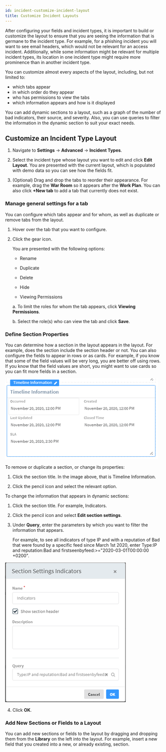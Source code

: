 ```yaml
---
id: incident-customize-incident-layout
title: Customize Incident Layouts
---
```

After configuring your fields and incident types, it is important to build or customize the layout to ensure that you are seeing the information that is germane to the incident type. For example, for a phishing incident you will want to see email headers, which would not be relevant for an access incident. Additionally, while some information might be relevant for multiple incident types, its location in one incident type might require more prominence than in another incident type.

You can customize almost every aspects of the layout, including, but not limited to:

* which tabs appear
* in which order do they appear
* who has permissions to view the tabs
* which information appears and how is it displayed

You can add dynamic sections to a layout, such as a graph of the number of bad indicators, their source, and severity. Also, you can use queries to filter the information in the dynamic section to suit your exact needs.

## Customize an Incident Type Layout

1. Navigate to **Settings** -> **Advanced** -> **Incident Types**.

2. Select the incident type whose layout you want to edit and click **Edit Layout**.
   You are presented with the current layout, which is populated with demo data so you can see how the fields fit.

3. (Optional) Drag and drop the tabs to reorder their appearance. For example, drag the **War Room** so it appears after the **Work Plan**. You can also click **+New tab** to add a tab that currently does not exist.

### Manage general settings for a tab

You can configure which tabs appear and for whom, as well as duplicate or remove tabs from the layout.

1. Hover over the tab that you want to configure.

2. Click the gear icon. 

   You are presented with the following options:

   * Rename

   * Duplicate

   * Delete

   * Hide

   * Viewing Permissions

	a. To limit the roles for whom the tab appears, click **Viewing Permissions**.

	b. Select the role(s) who can view the tab and click **Save**.

### Define Section Properties

You can determine how a section in the layout appears in the layout. For example, does the section include the section header or not. You can also configure the fields to appear in rows or as cards. For example, if you know that some of the field values will be very long, you are better off using rows. If you know that the field values are short, you might want to use cards so you can fit more fields in a section.

![Align as Cards](../doc_imgs/incidents/Layout-Builder_Section-Cards.png "Align as Cards")

To remove or duplicate a section, or change its properties:

1. Click the section title. In the image above, that is Timeline Information.

2. Click the pencil icon and select the relevant option.

To change the information that appears in dynamic sections:

1. Click the section title. For example, Indicators.

2. Click the pencil icon and select **Edit section settings**.

3. Under **Query**, enter the parameters by which you want to filter the information that appears. 

   For example, to see all indicators of type IP and with a reputation of Bad that were found by a specific feed since March 1st 2020, enter Type:IP and reputation:Bad and firstseenbyfeed:>="2020-03-01T00:00:00 +0200".

  ![Dynamic Section Query](../doc_imgs/incidents/Layout-Builder_Dynamic-Section-Query.png "Dynamic Section Query")

4. Click **OK**.

### Add New Sections or Fields to a Layout

You can add new sections or fields to the layout by dragging and dropping them from the **Library** on the left into the layout. For example, insert a new field that you created into a new, or already existing, section.

